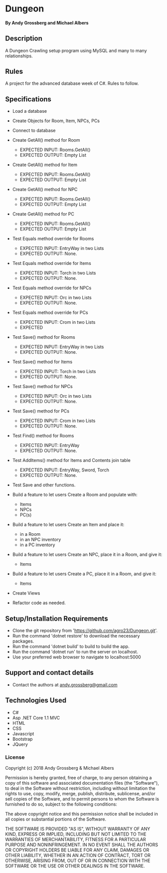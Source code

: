 # Dungeon

#### By Andy Grossberg and Michael Albers

## Description
A Dungeon Crawling setup program using MySQL and many to many relationships.

## Rules

A project for the advanced database week of C#. Rules to follow.

## Specifications

* Load a database

* Create Objects for Room, Item, NPCs, PCs

* Connect to database

* Create GetAll() method for Room
  - EXPECTED INPUT: Rooms.GetAll()
  - EXPECTED OUTPUT: Empty List

* Create GetAll() method for Item
  - EXPECTED INPUT: Rooms.GetAll()
  - EXPECTED OUTPUT: Empty List

* Create GetAll() method for NPC
  - EXPECTED INPUT: Rooms.GetAll()
  - EXPECTED OUTPUT: Empty List

* Create GetAll() method for PC
  - EXPECTED INPUT: Rooms.GetAll()
  - EXPECTED OUTPUT: Empty List

* Test Equals method override for Rooms
  - EXPECTED INPUT: EntryWay in two Lists
  - EXPECTED OUTPUT: None.

* Test Equals method override for Items
  - EXPECTED INPUT: Torch in two Lists
  - EXPECTED OUTPUT: None.

* Test Equals method override for NPCs
  - EXPECTED INPUT: Orc in two Lists
  - EXPECTED OUTPUT: None.

* Test Equals method override for PCs
  - EXPECTED INPUT: Crom in two Lists
  - EXPECTED

* Test Save() method for Rooms
  - EXPECTED INPUT: EntryWay in two Lists
  - EXPECTED OUTPUT: None.

* Test Save() method for Items
  - EXPECTED INPUT: Torch in two Lists
  - EXPECTED OUTPUT: None.

* Test Save() method for NPCs
  - EXPECTED INPUT: Orc in two Lists
  - EXPECTED OUTPUT: None.

* Test Save() method for PCs
  - EXPECTED INPUT: Crom in two Lists
  - EXPECTED OUTPUT: None.

* Test Find() method for Rooms
  - EXPECTED INPUT: EntryWay
  - EXPECTED OUTPUT: None.

* Test AddItems() method for Items and Contents join table
  - EXPECTED INPUT: EntryWay, Sword, Torch
  - EXPECTED OUTPUT: None.

* Test Save and other functions.

* Build a feature to let users Create a Room and populate with:
  - Items
  - NPCs
  - PC(s)

* Build a feature to let users Create an Item and place it:
  - in a Room
  - in an NPC inventory
  - in a PC inventory

* Build a feature to let users Create an NPC, place it in a Room, and give it:
  - Items

* Build a feature to let users Create a PC, place it in a Room, and give it:
  - Items


* Create Views

* Refactor code as needed.

## Setup/Installation Requirements

* Clone the git repository from 'https://github.com/agro23/Dungeon.git'.
* Run the command 'dotnet restore' to download the necessary packages.
* Run the command 'dotnet build' to build to build the app.
* Run the command 'dotnet run' to run the server on localhost.
* Use your preferred web browser to navigate to localhost:5000

## Support and contact details

* Contact the authors at andy.grossberg@gmail.com

## Technologies Used

* C#
* Asp .NET Core 1.1 MVC
* HTML
* CSS
* Javascript
* Bootstrap
* JQuery

### License

Copyright (c) 2018 Andy Grossberg & Michael Albers

Permission is hereby granted, free of charge, to any person obtaining a copy of this software and associated documentation files (the "Software"), to deal in the Software without restriction, including without limitation the rights to use, copy, modify, merge, publish, distribute, sublicense, and/or sell copies of the Software, and to permit persons to whom the Software is furnished to do so, subject to the following conditions:

The above copyright notice and this permission notice shall be included in all copies or substantial portions of the Software.

THE SOFTWARE IS PROVIDED "AS IS", WITHOUT WARRANTY OF ANY KIND, EXPRESS OR IMPLIED, INCLUDING BUT NOT LIMITED TO THE WARRANTIES OF MERCHANTABILITY, FITNESS FOR A PARTICULAR PURPOSE AND NONINFRINGEMENT. IN NO EVENT SHALL THE AUTHORS OR COPYRIGHT HOLDERS BE LIABLE FOR ANY CLAIM, DAMAGES OR OTHER LIABILITY, WHETHER IN AN ACTION OF CONTRACT, TORT OR OTHERWISE, ARISING FROM, OUT OF OR IN CONNECTION WITH THE SOFTWARE OR THE USE OR OTHER DEALINGS IN THE SOFTWARE.
